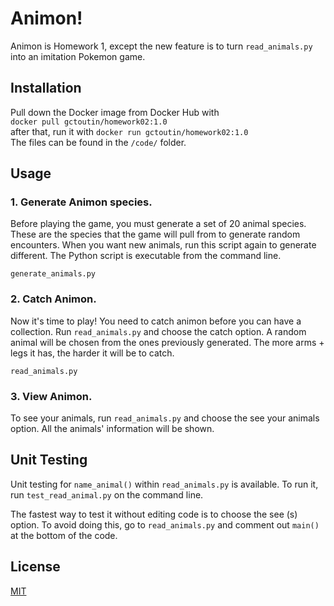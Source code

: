 # Animon!

Animon is Homework 1, except the new feature is to turn ```read_animals.py``` into an imitation Pokemon game.

## Installation

Pull down the Docker image from Docker Hub with  
```docker pull gctoutin/homework02:1.0```  
after that, run it with
```docker run gctoutin/homework02:1.0```  
The files can be found in the ```/code/``` folder.

## Usage

### 1. Generate Animon species.
Before playing the game, you must generate a set of 20 animal species. These are the species that the game will pull from to generate random encounters. When you want new animals, run this script again to generate different.
The Python script is executable from the command line.

```generate_animals.py```

### 2. Catch Animon.
Now it's time to play! You need to catch animon before you can have a collection. Run ```read_animals.py``` and choose the catch option. A random animal will be chosen from the ones previously generated. The more arms + legs it has, the harder it will be to catch.

```read_animals.py```

### 3. View Animon.
To see your animals, run ```read_animals.py``` and choose the see your animals option. All the animals' information will be shown.

## Unit Testing
Unit testing for ```name_animal()``` within ```read_animals.py``` is available. To run it, run ```test_read_animal.py``` on the command line.

The fastest way to test it without editing code is to choose the see (s) option. To avoid doing this, go to ```read_animals.py``` and comment out ```main()``` at the bottom of the code.

## License
[MIT](https://choosealicense.com/licenses/mit/)

